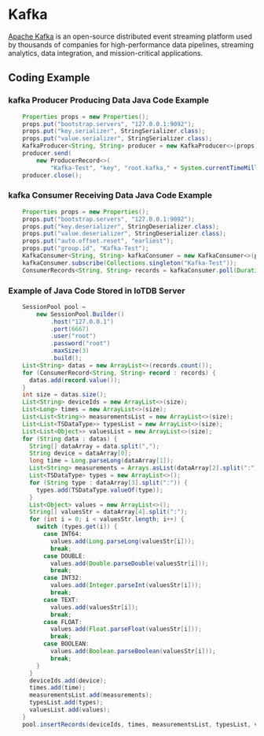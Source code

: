<!--

    Licensed to the Apache Software Foundation (ASF) under one
    or more contributor license agreements.  See the NOTICE file
    distributed with this work for additional information
    regarding copyright ownership.  The ASF licenses this file
    to you under the Apache License, Version 2.0 (the
    "License"); you may not use this file except in compliance
    with the License.  You may obtain a copy of the License at
    
        http://www.apache.org/licenses/LICENSE-2.0
    
    Unless required by applicable law or agreed to in writing,
    software distributed under the License is distributed on an
    "AS IS" BASIS, WITHOUT WARRANTIES OR CONDITIONS OF ANY
    KIND, either express or implied.  See the License for the
    specific language governing permissions and limitations
    under the License.

-->

# Kafka

[Apache Kafka](https://kafka.apache.org/)  is an open-source distributed event streaming platform used by thousands of companies for high-performance data pipelines, streaming analytics, data integration, and mission-critical applications.

## Coding Example

### kafka Producer Producing Data Java Code Example

```java
    Properties props = new Properties();
    props.put("bootstrap.servers", "127.0.0.1:9092");
    props.put("key.serializer", StringSerializer.class);
    props.put("value.serializer", StringSerializer.class);
    KafkaProducer<String, String> producer = new KafkaProducer<>(props);
    producer.send(
        new ProducerRecord<>(
            "Kafka-Test", "key", "root.kafka," + System.currentTimeMillis() + ",value,INT32,100"));
    producer.close();
```

### kafka Consumer Receiving Data Java Code Example

```java
    Properties props = new Properties();
    props.put("bootstrap.servers", "127.0.0.1:9092");
    props.put("key.deserializer", StringDeserializer.class);
    props.put("value.deserializer", StringDeserializer.class);
    props.put("auto.offset.reset", "earliest");
    props.put("group.id", "Kafka-Test");
    KafkaConsumer<String, String> kafkaConsumer = new KafkaConsumer<>(props);
    kafkaConsumer.subscribe(Collections.singleton("Kafka-Test"));
    ConsumerRecords<String, String> records = kafkaConsumer.poll(Duration.ofSeconds(1));
 ```

### Example of Java Code Stored in IoTDB Server

```java
    SessionPool pool =
        new SessionPool.Builder()
            .host("127.0.0.1")
            .port(6667)
            .user("root")
            .password("root")
            .maxSize(3)
            .build();
    List<String> datas = new ArrayList<>(records.count());
    for (ConsumerRecord<String, String> record : records) {
      datas.add(record.value());
    }
    int size = datas.size();
    List<String> deviceIds = new ArrayList<>(size);
    List<Long> times = new ArrayList<>(size);
    List<List<String>> measurementsList = new ArrayList<>(size);
    List<List<TSDataType>> typesList = new ArrayList<>(size);
    List<List<Object>> valuesList = new ArrayList<>(size);
    for (String data : datas) {
      String[] dataArray = data.split(",");
      String device = dataArray[0];
      long time = Long.parseLong(dataArray[1]);
      List<String> measurements = Arrays.asList(dataArray[2].split(":"));
      List<TSDataType> types = new ArrayList<>();
      for (String type : dataArray[3].split(":")) {
        types.add(TSDataType.valueOf(type));
      }
      List<Object> values = new ArrayList<>();
      String[] valuesStr = dataArray[4].split(":");
      for (int i = 0; i < valuesStr.length; i++) {
        switch (types.get(i)) {
          case INT64:
            values.add(Long.parseLong(valuesStr[i]));
            break;
          case DOUBLE:
            values.add(Double.parseDouble(valuesStr[i]));
            break;
          case INT32:
            values.add(Integer.parseInt(valuesStr[i]));
            break;
          case TEXT:
            values.add(valuesStr[i]);
            break;
          case FLOAT:
            values.add(Float.parseFloat(valuesStr[i]));
            break;
          case BOOLEAN:
            values.add(Boolean.parseBoolean(valuesStr[i]));
            break;
        }
      }
      deviceIds.add(device);
      times.add(time);
      measurementsList.add(measurements);
      typesList.add(types);
      valuesList.add(values);
    }
    pool.insertRecords(deviceIds, times, measurementsList, typesList, valuesList);
 ```


